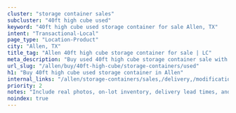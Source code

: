 ```yaml
---
cluster: "storage container sales"
subcluster: "40ft high cube used"
keyword: "40ft high cube used storage container for sale Allen, TX"
intent: "Transactional-Local"
page_type: "Location-Product"
city: "Allen, TX"
title_tag: "Allen 40ft high cube storage container for sale | LC"
meta_description: "Buy used 40ft high cube storage container sale with local delivery in Allen, TX. LC Container — local Since 2003. Request a fast quote today."
url_slug: "/allen/buy/40ft-high-cube/storage-containers/used"
h1: "Buy 40ft high cube used storage container in Allen"
internal_links: "/allen/storage-containers/sales,/delivery,/modifications"
priority: 2
notes: "Include real photos, on-lot inventory, delivery lead times, and financing info."
noindex: true
---
```


<!-- TODO: Add unique city/inventory copy, images, and internal links here. -->
